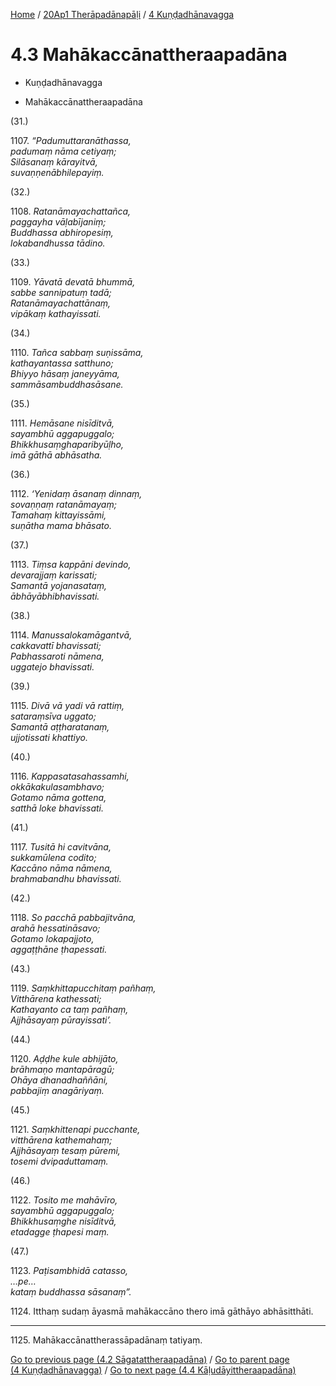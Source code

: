
[Home](/) / [20Ap1 Therāpadānapāḷi](../../20Ap1.md) / [4 Kuṇḍadhānavagga](../4.md)

# 4.3 Mahākaccānattheraapadāna

* Kuṇḍadhānavagga

* Mahākaccānattheraapadāna

(31.)

1107\. _“Padumuttaranāthassa,_  
_padumaṃ nāma cetiyaṃ;_  
_Silāsanaṃ kārayitvā,_  
_suvaṇṇenābhilepayiṃ._  


(32.)

1108\. _Ratanāmayachattañca,_  
_paggayha vāḷabījaniṃ;_  
_Buddhassa abhiropesiṃ,_  
_lokabandhussa tādino._  


(33.)

1109\. _Yāvatā devatā bhummā,_  
_sabbe sannipatuṃ tadā;_  
_Ratanāmayachattānaṃ,_  
_vipākaṃ kathayissati._  


(34.)

1110\. _Tañca sabbaṃ suṇissāma,_  
_kathayantassa satthuno;_  
_Bhiyyo hāsaṃ janeyyāma,_  
_sammāsambuddhasāsane._  


(35.)

1111\. _Hemāsane nisīditvā,_  
_sayambhū aggapuggalo;_  
_Bhikkhusaṃghaparibyūḷho,_  
_imā gāthā abhāsatha._  


(36.)

1112\. _‘Yenidaṃ āsanaṃ dinnaṃ,_  
_sovaṇṇaṃ ratanāmayaṃ;_  
_Tamahaṃ kittayissāmi,_  
_suṇātha mama bhāsato._  


(37.)

1113\. _Tiṃsa kappāni devindo,_  
_devarajjaṃ karissati;_  
_Samantā yojanasataṃ,_  
_ābhāyābhibhavissati._  


(38.)

1114\. _Manussalokamāgantvā,_  
_cakkavattī bhavissati;_  
_Pabhassaroti nāmena,_  
_uggatejo bhavissati._  


(39.)

1115\. _Divā vā yadi vā rattiṃ,_  
_sataraṃsīva uggato;_  
_Samantā aṭṭharatanaṃ,_  
_ujjotissati khattiyo._  


(40.)

1116\. _Kappasatasahassamhi,_  
_okkākakulasambhavo;_  
_Gotamo nāma gottena,_  
_satthā loke bhavissati._  


(41.)

1117\. _Tusitā hi cavitvāna,_  
_sukkamūlena codito;_  
_Kaccāno nāma nāmena,_  
_brahmabandhu bhavissati._  


(42.)

1118\. _So pacchā pabbajitvāna,_  
_arahā hessatināsavo;_  
_Gotamo lokapajjoto,_  
_aggaṭṭhāne ṭhapessati._  


(43.)

1119\. _Saṃkhittapucchitaṃ pañhaṃ,_  
_Vitthārena kathessati;_  
_Kathayanto ca taṃ pañhaṃ,_  
_Ajjhāsayaṃ pūrayissati’._  


(44.)

1120\. _Aḍḍhe kule abhijāto,_  
_brāhmaṇo mantapāragū;_  
_Ohāya dhanadhaññāni,_  
_pabbajiṃ anagāriyaṃ._  


(45.)

1121\. _Saṃkhittenapi pucchante,_  
_vitthārena kathemahaṃ;_  
_Ajjhāsayaṃ tesaṃ pūremi,_  
_tosemi dvipaduttamaṃ._  


(46.)

1122\. _Tosito me mahāvīro,_  
_sayambhū aggapuggalo;_  
_Bhikkhusaṃghe nisīditvā,_  
_etadagge ṭhapesi maṃ._  


(47.)

1123\. _Paṭisambhidā catasso,_  
_…pe…_  
_kataṃ buddhassa sāsanaṃ”._  


1124\. Itthaṃ sudaṃ āyasmā mahākaccāno thero imā gāthāyo abhāsitthāti.

---

1125\. Mahākaccānattherassāpadānaṃ tatiyaṃ.



[Go to previous page (4.2 Sāgatattheraapadāna)](4.2.md) / [Go to parent page (4 Kuṇḍadhānavagga)](../4.md) / [Go to next page (4.4 Kāḷudāyittheraapadāna)](4.4.md)


